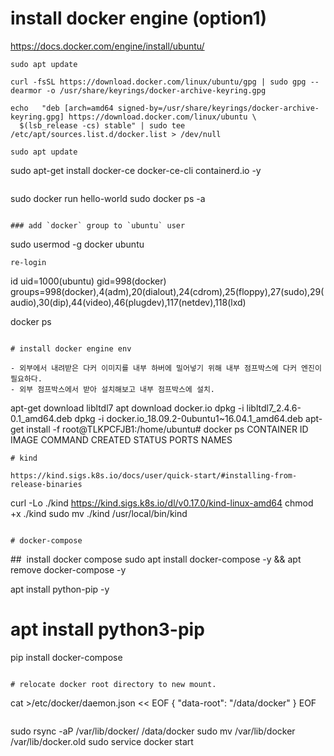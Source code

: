 
# install docker engine (option1)
https://docs.docker.com/engine/install/ubuntu/
```
sudo apt update
```
```
curl -fsSL https://download.docker.com/linux/ubuntu/gpg | sudo gpg --dearmor -o /usr/share/keyrings/docker-archive-keyring.gpg

echo   "deb [arch=amd64 signed-by=/usr/share/keyrings/docker-archive-keyring.gpg] https://download.docker.com/linux/ubuntu \
  $(lsb_release -cs) stable" | sudo tee /etc/apt/sources.list.d/docker.list > /dev/null
```
```
sudo apt update
```
sudo apt-get install docker-ce docker-ce-cli containerd.io -y
```
```
sudo docker run hello-world
sudo docker ps -a
```

### add `docker` group to `ubuntu` user
```
sudo usermod -g docker ubuntu
```
re-login
```
id
uid=1000(ubuntu) gid=998(docker) groups=998(docker),4(adm),20(dialout),24(cdrom),25(floppy),27(sudo),29(audio),30(dip),44(video),46(plugdev),117(netdev),118(lxd)


docker ps


```

# install docker engine env

- 외부에서 내려받은 다커 이미지를 내부 하버에 밀어넣기 위해 내부 점프박스에 다커 엔진이 필요하다. 
- 외부 점프박스에서 받아 설치해보고 내부 점프박스에 설치.

```
apt-get download libltdl7
apt download docker.io
dpkg -i libltdl7_2.4.6-0.1_amd64.deb 
dpkg -i docker.io_18.09.2-0ubuntu1~16.04.1_amd64.deb 
apt-get install -f
root@TLKPCFJB1:/home/ubuntu# docker ps
CONTAINER ID        IMAGE               COMMAND             CREATED             STATUS              PORTS               NAMES

```
# kind

https://kind.sigs.k8s.io/docs/user/quick-start/#installing-from-release-binaries
```
curl -Lo ./kind https://kind.sigs.k8s.io/dl/v0.17.0/kind-linux-amd64
chmod +x ./kind
sudo mv ./kind /usr/local/bin/kind
```

# docker-compose
```
##  install docker compose
sudo apt install docker-compose -y
&& apt remove docker-compose -y

apt install python-pip -y
# apt install python3-pip 


pip install docker-compose
```

# relocate docker root directory to new mount.

```

cat >/etc/docker/daemon.json << EOF
{
  "data-root": "/data/docker"
}
EOF

```

```
sudo rsync -aP /var/lib/docker/ /data/docker
sudo mv /var/lib/docker /var/lib/docker.old
sudo service docker start
```

